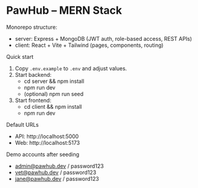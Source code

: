 # PawHub – MERN Stack

Monorepo structure:

- server: Express + MongoDB (JWT auth, role-based access, REST APIs)
- client: React + Vite + Tailwind (pages, components, routing)

Quick start

1. Copy `.env.example` to `.env` and adjust values.
2. Start backend:
   - cd server && npm install
   - npm run dev
   - (optional) npm run seed
3. Start frontend:
   - cd client && npm install
   - npm run dev

Default URLs

- API: http://localhost:5000
- Web: http://localhost:5173

Demo accounts after seeding

- admin@pawhub.dev / password123
- vet@pawhub.dev / password123
- jane@pawhub.dev / password123

